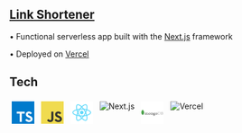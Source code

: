 ## <a target="_blank" href="https://link-shortner-psi.vercel.app/">Link Shortener</a>

• Functional serverless app built with the <a target="_blank" href="https://nextjs.org/">Next.js</a> framework

• Deployed on <a target="_blank" href="https://vercel.com/">Vercel</a>


## Tech

<p>
<img src="https://raw.githubusercontent.com/github/explore/80688e429a7d4ef2fca1e82350fe8e3517d3494d/topics/typescript/typescript.png" alt="TypeScript" height="40" style="vertical-align:top; margin:4px">
    <img src="https://raw.githubusercontent.com/github/explore/80688e429a7d4ef2fca1e82350fe8e3517d3494d/topics/javascript/javascript.png" alt="Javascript" height="40" style="vertical-align:top; margin:4px">
  <img src="https://raw.githubusercontent.com/github/explore/80688e429a7d4ef2fca1e82350fe8e3517d3494d/topics/react/react.png" alt="React" height="40" style="vertical-align:top; margin:4px">
  <img src="https://seeklogo.com/images/N/next-js-logo-7929BCD36F-seeklogo.com.png" alt="Next.js" height="40" style="vertical-align:top; margin:4px">
  <img src="https://raw.githubusercontent.com/github/explore/80688e429a7d4ef2fca1e82350fe8e3517d3494d/topics/mongodb/mongodb.png" alt="CSS" height="40" style="vertical-align:top; margin:4px">
    <img src="https://user-images.githubusercontent.com/71888404/122351814-cdad0880-cf4e-11eb-9978-9b73c5b6d767.png" alt="Vercel" height="40" style="vertical-align:top; margin:4px">
  </p>
  

